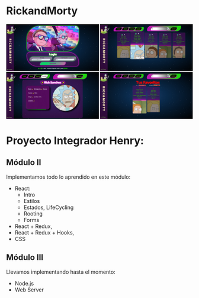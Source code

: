 # RickandMorty
![Alt text](image.png)



<h1> Proyecto Integrador Henry: </h1>

<h2> Módulo II </h2>
 <p> Implementamos todo lo aprendido en este módulo: </p>
 <ul>
  <li>React:
      <ul>
      <li> Intro </li>
      <li> Estilos </li>
      <li> Estados, LifeCycling </li>
      <li> Rooting </li>
      <li> Forms </li>
      </ul>
      </li>
      
  <li>React + Redux, </li>
  <li>React + Redux + Hooks, </li>
  <li>CSS </li>
  </ul>

  <h2> Módulo III </h2>
  <p> Llevamos implementando hasta el momento:</p>
  <ul>
  <li>Node.js</li>
  <li>Web Server</li>
</ul>